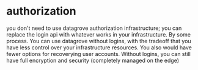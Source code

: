 
# authorization

you don't need to use datagrove authorization infrastructure; you can replace the login api with whatever works in your infrastructure. By some process. You can use datagrove without logins, with the tradeoff that you have less control over your infrastructure resources. You also would have fewer options for recoverying user accounts. Without logins, you can still have full encryption and security (completely managed on the edge)

